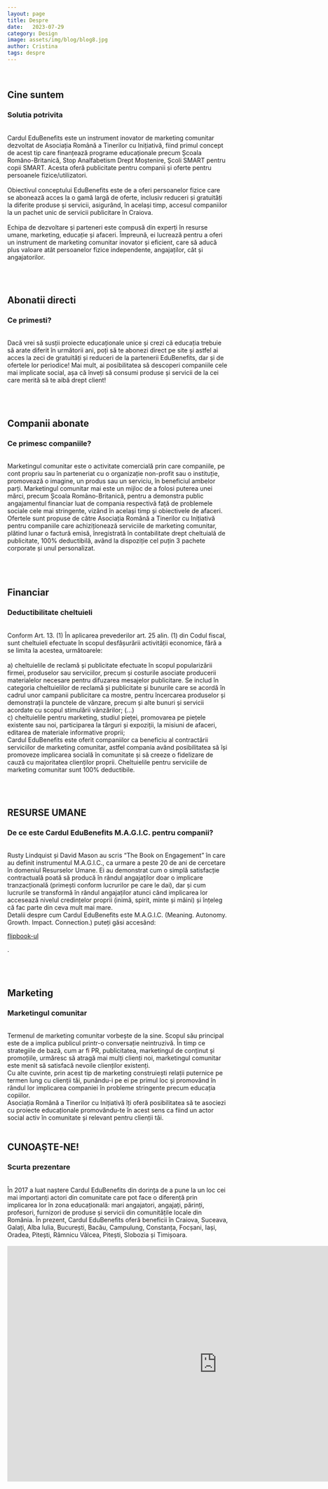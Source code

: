 ```yaml
---
layout: page
title: Despre
date:   2023-07-29
category: Design
image: assets/img/blog/blog8.jpg
author: Cristina
tags: despre
---
```


<br>
<h2>Cine suntem</h2>
<h3>Solutia potrivita</h3>
<br>
Cardul EduBenefits este un instrument inovator de marketing comunitar dezvoltat de Asociația Română a Tinerilor cu Inițiativă, fiind primul concept de acest tip care finanțează programe educaționale precum Școala Româno-Britanică, Stop Analfabetism Drept Moștenire, Școli SMART pentru copii SMART. Acesta oferă publicitate pentru companii și oferte pentru persoanele fizice/utilizatori.
<br><br>
Obiectivul conceptului EduBenefits este de a oferi persoanelor fizice care se abonează acces la o gamă largă de oferte, inclusiv reduceri și gratuități la diferite produse și servicii, asigurând, în același timp, accesul companiilor la un pachet unic de servicii publicitare în Craiova.
<br><br>
Echipa de dezvoltare și parteneri este compusă din experți în resurse umane, marketing, educație și afaceri. Împreună, ei lucrează pentru a oferi un instrument de marketing comunitar inovator și eficient, care să aducă plus valoare atât persoanelor fizice independente, angajaților, cât și angajatorilor.

<br> <br> 
<h2>Abonatii directi</h2>
<h3>Ce primesti?</h3>
<br> 
Dacă vrei să susții proiecte educaționale unice și crezi că educația trebuie să arate diferit în următorii ani, poți să te abonezi direct pe site și astfel ai acces la zeci de gratuități și reduceri de la partenerii EduBenefits, dar și de ofertele lor periodice! 
Mai mult, ai posibilitatea să descoperi companiile cele mai implicate social, așa că înveți să consumi produse și servicii de la cei care merită să te aibă drept client!

<br> <br>
<h2>Companii abonate</h2>
<h3>Ce primesc companiile?</h3>
<br> 
Marketingul comunitar este o activitate comercială prin care companiile, pe cont propriu sau în parteneriat cu o organizație non-profit sau o instituție, promovează o imagine, un produs sau un serviciu, în beneficiul ambelor parți. Marketingul comunitar mai este un mijloc de a folosi puterea unei mărci, precum Școala Româno-Britanică, pentru a demonstra public angajamentul financiar luat de compania respectivă față de problemele sociale cele mai stringente, vizând în același timp și obiectivele de afaceri. Ofertele sunt propuse de către Asociația Română a Tinerilor cu Inițiativă pentru companiile care achiziționează serviciile de marketing comunitar, plătind lunar o factură emisă, înregistrată în contabilitate drept cheltuială de publicitate, 100% deductibilă, având la dispoziție cel puțin 3 pachete corporate și unul personalizat.


<br>
<br>
<br>
<br>
<h2>Financiar</h2>
<h3>Deductibilitate cheltuieli</h3>
<br>
Conform Art. 13. (1) În aplicarea prevederilor art. 25 alin. (1) din Codul fiscal, sunt cheltuieli efectuate în scopul desfășurării activității economice, fără a se limita la acestea, următoarele:
<br>
<br>
a) cheltuielile de reclamă și publicitate efectuate în scopul popularizării firmei, produselor sau serviciilor, precum și costurile asociate producerii materialelor necesare pentru difuzarea mesajelor publicitare. Se includ în categoria cheltuielilor de reclamă și publicitate și bunurile care se acordă în cadrul unor campanii publicitare ca mostre, pentru încercarea produselor și demonstrații la punctele de vânzare, precum și alte bunuri și servicii acordate cu scopul stimulării vânzărilor;
(...)
<br>
c) cheltuielile pentru marketing, studiul pieței, promovarea pe piețele existente sau noi, participarea la târguri și expoziții, la misiuni de afaceri, editarea de materiale informative proprii;
<br>
Cardul EduBenefits este oferit companiilor ca beneficiu al contractării serviciilor de marketing comunitar, astfel compania având posibilitatea să își promoveze implicarea socială în comunitate și să creeze o fidelizare de cauză cu majoritatea clienților proprii. Cheltuielile pentru serviciile de marketing comunitar sunt 100% deductibile.

<br> <br> 
<h2>RESURSE UMANE</h2>
<h3> De ce este Cardul EduBenefits M.A.G.I.C. pentru companii? </h3>
<br>
Rusty Lindquist și David Mason au scris “The Book on Engagement” în care au definit instrumentul M.A.G.I.C., ca urmare a peste 20 de ani de cercetare în domeniul Resurselor Umane. Ei au demonstrat cum o simplă satisfacție contractuală poată să producă în rândul angajaților doar o implicare tranzacțională (primești conform lucrurilor pe care le dai), dar și cum lucrurile se transformă în rândul angajaților atunci când implicarea lor accesează nivelul credințelor proprii (inimă, spirit, minte și mâini) și înțeleg că fac parte din ceva mult mai mare.

<br>
 Detalii despre cum Cardul EduBenefits este M.A.G.I.C. (Meaning. Autonomy. Growth. Impact.  Connection.) puteți găsi accesând: <p><a href="https://issuu.com/cristinacatanabuca/docs/magic.pptx">flipbook-ul</a> <em class="info"></em></p>.


<br><br>
<h2>Marketing</h2>
<h3>Marketingul comunitar</h3>
<br>
Termenul de marketing comunitar vorbește de la sine. Scopul său principal este de a implica publicul printr-o conversație neintruzivă. În timp ce strategiile de bază, cum ar fi PR, publicitatea, marketingul de conținut și promoțiile, urmăresc să atragă mai mulți clienți noi, marketingul comunitar este menit să satisfacă nevoile clienților existenți. 
<br>
Cu alte cuvinte, prin acest tip de marketing construiești relații puternice pe termen lung cu clienții tăi, punându-i pe ei pe primul loc și promovând în rândul lor implicarea companiei în probleme stringente precum educația copiilor. 
<br>
Asociația Română a Tinerilor cu Inițiativă îți oferă posibilitatea să te asociezi cu proiecte educaționale promovându-te în acest sens ca fiind un actor social activ în comunitate și relevant pentru clienții tăi.
<br><br>
<h2>CUNOAȘTE-NE!</h2>
<h3>Scurta prezentare</h3>
<br>
În 2017 a luat naștere Cardul EduBenefits din dorința de a pune la un loc cei mai importanți actori din comunitate care pot face o diferență prin implicarea lor în zona educațională: mari angajatori, angajați, părinți, profesori, furnizori de produse și servicii din comunitățile locale din România. În prezent, Cardul EduBenefits oferă beneficii în Craiova, Suceava, Galați, Alba Iulia, București, Bacău, Campulung, Constanța, Focșani, Iași, Oradea, Pitești, Râmnicu Vâlcea, Pitești, Slobozia și Timișoara. 
<br><br>

<iframe width="955" height="537" src="https://www.youtube.com/embed/1nRR_hq_qeo" title="Povestea Cardului EduBenefits" frameborder="0" allow="accelerometer; autoplay; clipboard-write; encrypted-media; gyroscope; picture-in-picture; web-share" allowfullscreen></iframe>


